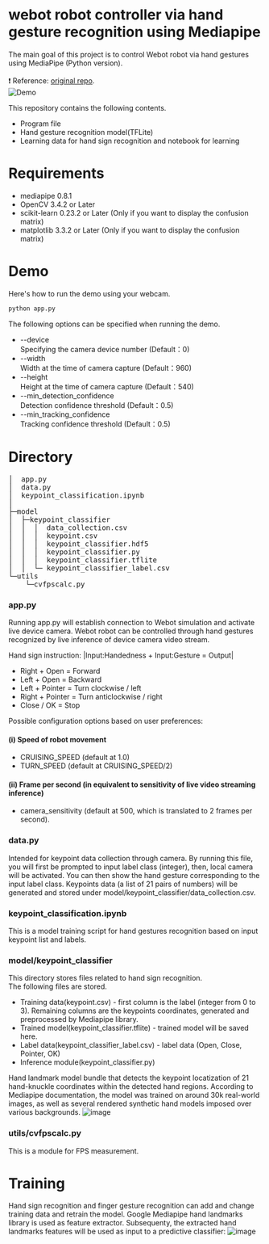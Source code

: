 # webot robot controller via hand gesture recognition using Mediapipe
The main goal of this project is to control Webot robot via hand gestures using MediaPipe (Python version).<br> 
<br> ❗ Reference: [original repo](https://github.com/kinivi/hand-gesture-recognition-mediapipe).
<br> 
![Demo](https://github.com/jiawenchim/images/blob/main/Webot%20demo%20(1).gif)

This repository contains the following contents.
* Program file
* Hand gesture recognition model(TFLite)
* Learning data for hand sign recognition and notebook for learning

# Requirements
* mediapipe 0.8.1
* OpenCV 3.4.2 or Later
* scikit-learn 0.23.2 or Later (Only if you want to display the confusion matrix) 
* matplotlib 3.3.2 or Later (Only if you want to display the confusion matrix)

# Demo
Here's how to run the demo using your webcam.
```bash
python app.py
```

The following options can be specified when running the demo.
* --device<br>Specifying the camera device number (Default：0)
* --width<br>Width at the time of camera capture (Default：960)
* --height<br>Height at the time of camera capture (Default：540)
* --min_detection_confidence<br>
Detection confidence threshold (Default：0.5)
* --min_tracking_confidence<br>
Tracking confidence threshold (Default：0.5)

# Directory
<pre>
│  app.py
│  data.py
│  keypoint_classification.ipynb
│  
├─model
│  ├─keypoint_classifier
│  │  │  data_collection.csv   
│  │  │  keypoint.csv
│  │  │  keypoint_classifier.hdf5
│  │  │  keypoint_classifier.py
│  │  │  keypoint_classifier.tflite
│  │  └─ keypoint_classifier_label.csv        
└─utils
    └─cvfpscalc.py
</pre>
### app.py
Running app.py will establish connection to Webot simulation and activate live device camera. Webot robot can be controlled through hand gestures recognized by live inference of device camera video stream. 

Hand sign instruction:
|Input:Handedness +	Input:Gesture = Output|	
* Right + Open = Forward
* Left + Open = Backward
* Left  + Pointer = Turn clockwise / left
* Right + Pointer = Turn anticlockwise / right
* Close / OK = Stop

Possible configuration options based on user preferences: 
#### (i)	Speed of robot movement
* CRUISING_SPEED (default at 1.0)
* TURN_SPEED (default at CRUISING_SPEED/2)
#### (ii) Frame per second (in equivalent to sensitivity of live video streaming inference)
* camera_sensitivity (default at 500, which is translated to 2 frames per second).

### data.py 
Intended for keypoint data collection through camera. By running this file, you will first be prompted to input label class (integer), then, local camera will be activated. You can then show the hand gesture corresponding to the input label class. Keypoints data (a list of 21 pairs of numbers) will be generated and stored under model/keypoint_classifier/data_collection.csv.

### keypoint_classification.ipynb
This is a model training script for hand gestures recognition based on input keypoint list and labels.

### model/keypoint_classifier
This directory stores files related to hand sign recognition.<br>
The following files are stored.
* Training data(keypoint.csv) - first column is the label (integer from 0 to 3). Remaining columns are the keypoints coordinates, generated and preprocessed by Mediapipe library. 
* Trained model(keypoint_classifier.tflite) - trained model will be saved here.
* Label data(keypoint_classifier_label.csv) - label data (Open, Close, Pointer, OK)
* Inference module(keypoint_classifier.py)

Hand landmark model bundle that detects the keypoint locatization of 21 hand-knuckle coordinates within the detected hand regions. According to Mediapipe documentation, the model was trained on around 30k real-world images, as well as several rendered synthetic hand models imposed over various backgrounds.
![image](https://github.com/jiawenchim/ITI108_Webot_with_hand_gestures_controller/assets/142727228/2f7d4a14-bb6b-4e36-97fd-59662ef42984)


### utils/cvfpscalc.py
This is a module for FPS measurement.

# Training
Hand sign recognition and finger gesture recognition can add and change training data and retrain the model. Google Mediapipe hand landmarks library is used as feature extractor. Subsequenty, the extracted hand landmarks features will be used as input to a predictive classifier:
![image](https://github.com/jiawenchim/ITI108_Webot_with_hand_gestures_controller/assets/142727228/0a2591f1-885b-4f34-99eb-7f96e635836c)

